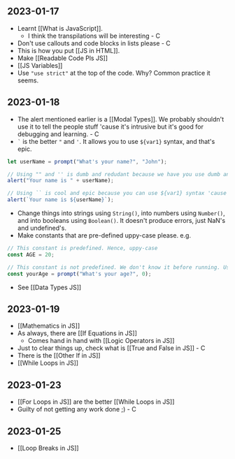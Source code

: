 ## 2023-01-17

- Learnt [[What is JavaScript]].
	- I think the transpilations will be interesting - C
- Don't use callouts and code blocks in lists please - C
- This is how you put [[JS in HTML]].
- Make [[Readable Code Pls JS]]
- [[JS Variables]]
- Use `"use strict"` at the top of the code. Why? Common practice it seems.

## 2023-01-18

- The alert mentioned earlier is a [[Modal Types]]. We probably shouldn't use it to tell the people stuff 'cause it's intrusive but it's good for debugging and learning. - C
- `` ` ``  is the better `"` and `'`. It allows you to use `${var1}` syntax, and that's epic.

```js
let userName = prompt("What's your name?", "John");

// Using "" and '' is dumb and redudant because we have you use dumb and long syntax
alert("Your name is " + userName);

// Using `` is cool and epic because you can use ${var1} syntax 'cause it's cool and epic.
alert(`Your name is ${userName}`);
```

- Change things into strings using `String()`, into numbers using `Number()`, and into booleans using `Boolean()`. It doesn't produce errors, just NaN's and undefined's.
- Make constants that are pre-defined uppy-case please. e.g.

```js
// This constant is predefined. Hence, uppy-case
const AGE = 20;

// This constant is not predefined. We don't know it before running. Use mini-case.
const yourAge = prompt("What's your age?", 0);
```

- See [[Data Types JS]]

## 2023-01-19

- [[Mathematics in JS]]
- As always, there are [[If Equations in JS]]
	- Comes hand in hand with [[Logic Operators in JS]]
- Just to clear things up, check what is [[True and False in JS]] - C
- There is the [[Other If in JS]]
- [[While Loops in JS]]

## 2023-01-23

- [[For Loops in JS]] are the better [[While Loops in JS]]
- Guilty of not getting any work done ;) - C

## 2023-01-25
- [[Loop Breaks in JS]]